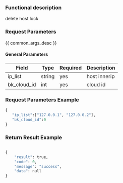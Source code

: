 ### Functional description

delete host lock

### Request Parameters

{{ common_args_desc }}

#### General Parameters

| Field                |  Type       | Required	   | Description                            |
|---------------------|-------------|--------|----------------------------------|
|ip_list| string| yes| host innerip|
| bk_cloud_id| int| yes|cloud id |

### Request Parameters Example

```python
{
   "ip_list":["127.0.0.1", "127.0.0.2"],
   "bk_cloud_id":0
}
```

### Return Result Example

```python

{
    "result": true,
    "code": 0,
    "message": "success",
    "data": null
}
```
